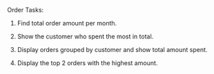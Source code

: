 Order Tasks:
 
1. Find total order amount per month.
  
2. Show the customer who spent the most in total.
  
3. Display orders grouped by customer and show total amount spent.
  
4. Display the top 2 orders with the highest amount.